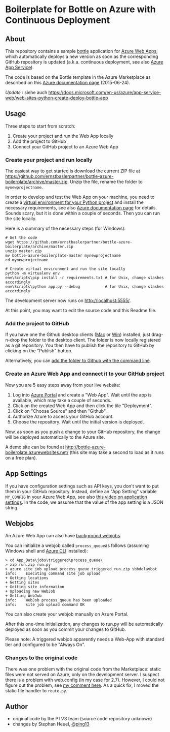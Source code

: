 # Boilerplate for Bottle on Azure with Continuous Deployment

## About

This repository contains a sample [bottle][] application for [Azure Web Apps][],
which automatically deploys a new version as soon as the corresponding GitHub
repository is updated (a.k.a. continuous deployment, see also [Azure App Service][]).

The code is based on the Bottle template in the Azure Marketplace
as described on this [Azure documentation page][] (2015-06-24).

_Update_ : siehe auch https://docs.microsoft.com/en-us/azure/app-service-web/web-sites-python-create-deploy-bottle-app


## Usage

Three steps to start from scratch:

1. Create your project and run the Web App locally
2. Add the project to GitHub
3. Connect your GitHub project to an Azure Web App

### Create your project and run locally

The easiest way to get started is download the current ZIP file at
<https://github.com/ernstbaslerpartner/bottle-azure-boilerplate/archive/master.zip>. Unzip
the file, rename the folder to `mynewprojectname`.

In order to develop and test the Web App on your machine, you need to create a
[virtual environment for your Python project][venv] and install the necessary
requirements, see also [Azure documentation page][] for details. Sounds scary,
but it is done within a couple of seconds. Then you can run the site locally.

Here is a summary of the necessary steps (for Windows):

    # Get the code
    wget https://github.com/ernstbaslerpartner/bottle-azure-boilerplate/archive/master.zip
    unzip master.zip
    mv bottle-azure-boilerplate-master mynewprojectname
    cd mynewprojectname
    
    # Create virtual environment and run the site locally 
    python -m virtualenv env
    env\Scripts\pip install -r requirements.txt # for Unix, change slashes accordingly
    env\Scripts\python app.py --debug           # for Unix, change slashes accordingly

The development server now runs on <http://localhost:5555/>.

At this point, you may want to edit the source code and this Readme file.

### Add the project to GitHub

If you have one the Github desktop clients ([Mac](https://mac.github.com/) or
[Win](https://windows.github.com/)) installed, just drag-n-drop the folder to
the desktop client. The folder is now locally registered as a git
repository. You then have to publish the repository to GitHub by clicking on
the "Publish" button.

Alternatively, you can
[add the folder to Github with the command line][GitHub command line].

### Create an Azure Web App and connect it to your GitHub project 

Now you are 5 easy steps away from your live website:

1. Log into [Azure Portal][] and create a "Web App". Wait until the app is
   available, which may take a couple of seconds.
2. Click on the created Web App and then click the tile "Deployment".
3. Click on "Choose Source" and then "Github".
4. Authorize Azure to access your GitHub account.
5. Choose the repository. Wait until the initial version is deployed.

Now, as soon as you push a change to your GitHub repository, the change will be
deployed automatically to the Azure site.

A demo site can be found at
<http://bottle-azure-boilerplate.azurewebsites.net/> (this site may take a
second to load as it runs on a free plan).

## App Settings

If you have configuration settings such as API keys, you don't want to put them
in your GitHub repository. Instead, define an "App Setting" variable
`MY_CONFIG` in your Azure Web App, see also
[this video on application settings][appsettings]. In the code, we assume that
the value of the app setting is a JSON string.

## Webjobs

An Azure Web App can also have [background webjobs][].

You can initialize a webjob called `process_queue`as follows (assuming Windows
shell and [Azure CLI][] installed):

    > cd App_Data\jobs\triggered\process_queue\
    > zip run.zip run.py
    > azure site job upload process_queue triggered run.zip sbbdelaybot
    info:    Executing command site job upload
    + Getting locations
    + Getting sites
    + Getting site information
    + Uploading new WebJob
    + Getting WebJob
    info:    WebJob process_queue has been uploaded
    info:    site job upload command OK

You can also create your webjob manually on Azure Portal.

After this one-time initialization, any changes to run.py will be automatically
deployed as soon as you commit your changes to GitHub.

Please note: A triggered webjob apparently needs a Web-App with standard tier
and configured to be "Always On".

### Changes to the original code

There was one problem with the original code from the Marketplace: static files
were not served on Azure, only on the development server. I suspect there is a
problem with web.config (in my case for 2.7). However, I could not figure out
the problem, see [my comment here][comment]. As a quick fix, I moved the static
file handler to `route.py`.

## Author

* original code by the PTVS team (source code repository unknown)
* changes by Stephan Heuel, [@ping13](http://ping13.net)


[bottle]: http://bottlepy.org

[Azure documentation page]: https://azure.microsoft.com/en-us/documentation/articles/web-sites-python-create-deploy-bottle-app

[Azure Portal]: http://portal.azure.com

[comment]: https://azure.microsoft.com/en-us/documentation/articles/web-sites-python-create-deploy-bottle-app/#comment-2094572524
[GitHub command line]: https://help.github.com/articles/adding-an-existing-project-to-github-using-the-command-line/

[venv]: http://docs.python-guide.org/en/latest/dev/virtualenvs/

[Azure App Service]: https://azure.microsoft.com/en-us/documentation/articles/web-sites-publish-source-control/

[appsettings]: http://azure.microsoft.com/en-us/documentation/videos/configuration-and-app-settings-of-azure-web-sites/

[background webjobs]: https://azure.microsoft.com/en-us/documentation/articles/web-sites-create-web-jobs/#CreateContinuous

[Azure CLI]: https://azure.microsoft.com/en-us/documentation/articles/xplat-cli/

[Azure Web Apps]: http://azure.microsoft.com/en-us/services/app-service/web/
